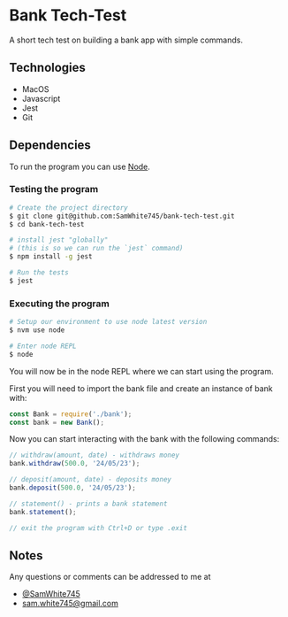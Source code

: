 # Bank Tech-Test

A short tech test on building a bank app with simple commands.

## Technologies
* MacOS
* Javascript
* Jest
* Git

## Dependencies

To run the program you can use [Node](https://nodejs.org/en).

### Testing the program

```sh
# Create the project directory
$ git clone git@github.com:SamWhite745/bank-tech-test.git
$ cd bank-tech-test

# install jest "globally"
# (this is so we can run the `jest` command)
$ npm install -g jest

# Run the tests
$ jest
```

### Executing the program

```sh
# Setup our environment to use node latest version
$ nvm use node

# Enter node REPL
$ node
```
You will now be in the node REPL where we can start using the program.

First you will need to import the bank file and create an instance of bank with:

```js
const Bank = require('./bank');
const bank = new Bank();
```
Now you can start interacting with the bank with the following commands:
```js
// withdraw(amount, date) - withdraws money
bank.withdraw(500.0, '24/05/23');

// deposit(amount, date) - deposits money
bank.deposit(500.0, '24/05/23');

// statement() - prints a bank statement
bank.statement();

// exit the program with Ctrl+D or type .exit
```

## Notes

Any questions or comments can be addressed to me at
* [@SamWhite745](https://github.com/SamWhite745)
* sam.white745@gmail.com

